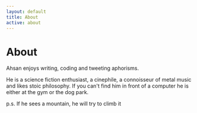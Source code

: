 ```yaml
---
layout: default
title: About
active: about
---
```


<p><h1>About</h1></p>

Ahsan enjoys writing, coding and tweeting aphorisms.

He is a science fiction enthusiast, a cinephile, a connoisseur
of metal music and likes stoic philosophy. If you can't find him
in front of a computer he is either at the gym or the dog park. 

p.s. If he sees a mountain, he will try to climb it 
